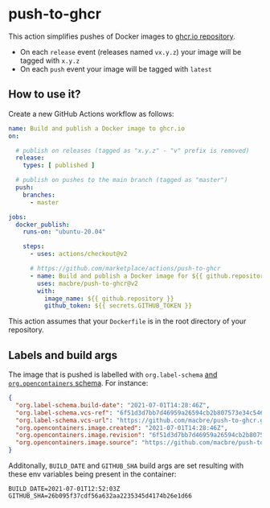# push-to-ghcr
This action simplifies pushes of Docker images to [ghcr.io repository](https://docs.github.com/en/packages/working-with-a-github-packages-registry/working-with-the-container-registry).

* On each `release` event (releases named `vx.y.z`) your image will be tagged with `x.y.z`
* On each `push` event your image will be tagged with `latest`

## How to use it?

Create a new GitHub Actions workflow as follows:

```yaml
name: Build and publish a Docker image to ghcr.io
on:

  # publish on releases (tagged as "x.y.z" - "v" prefix is removed)
  release:
    types: [ published ]

  # publish on pushes to the main branch (tagged as "master")
  push:
    branches:
      - master

jobs:
  docker_publish:
    runs-on: "ubuntu-20.04"

    steps:
      - uses: actions/checkout@v2

      # https://github.com/marketplace/actions/push-to-ghcr
      - name: Build and publish a Docker image for ${{ github.repository }}
        uses: macbre/push-to-ghcr@v2
        with:
          image_name: ${{ github.repository }}
          github_token: ${{ secrets.GITHUB_TOKEN }}
```

This action assumes that your `Dockerfile` is in the root directory of your repository.

## Labels and build args

The image that is pushed is labelled with `org.label-schema` [and `org.opencontainers` schema](https://github.com/opencontainers/image-spec/blob/master/annotations.md#pre-defined-annotation-keys). For instance:

```json
{
  "org.label-schema.build-date": "2021-07-01T14:28:46Z",
  "org.label-schema.vcs-ref": "6f51d3d7bb7d46959a26594cb2b807573e34c546",
  "org.label-schema.vcs-url": "https://github.com/macbre/push-to-ghcr.git",
  "org.opencontainers.image.created": "2021-07-01T14:28:46Z",
  "org.opencontainers.image.revision": "6f51d3d7bb7d46959a26594cb2b807573e34c546",
  "org.opencontainers.image.source": "https://github.com/macbre/push-to-ghcr.git"
}
```

Additonally, `BUILD_DATE` and `GITHUB_SHA` build args are set resulting with these env variables being present in the container:

```
BUILD_DATE=2021-07-01T12:52:03Z
GITHUB_SHA=26b095f37cdf56a632aa2235345d4174b26e1d66
```
